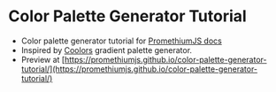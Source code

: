 # Color Palette Generator Tutorial

- Color palette generator tutorial for [PromethiumJS docs](https://promethiumjs.github.io/docs/)
- Inspired by [Coolors](https://coolors.co/) gradient palette generator.
- Preview at [https://promethiumjs.github.io/color-palette-generator-tutorial/](https://promethiumjs.github.io/color-palette-generator-tutorial/)
